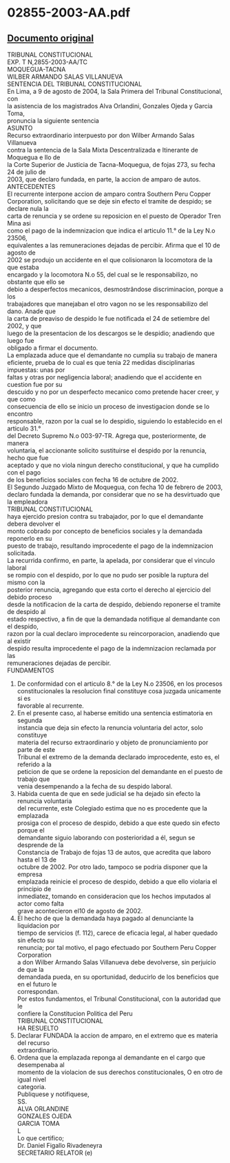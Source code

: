 
02855-2003-AA.pdf
=================
  
[Documento original](https://tc.gob.pe/jurisprudencia/2004/02855-2003-AA.pdf)  
---  
TRIBUNAL CONSTITUCIONAL  
EXP. T N,2855-2003-AA/TC  
MOQUEGUA-TACNA  
WILBER ARMANDO SALAS VILLANUEVA  
SENTENCIA DEL TRIBUNAL CONSTITUCIONAL  
En Lima, a 9 de agosto de 2004, la Sala Primera del Tribunal Constitucional, con  
la asistencia de los magistrados Alva Orlandini, Gonzales Ojeda y Garcia Toma,  
pronuncia la siguiente sentencia  
ASUNTO  
Recurso extraordinario interpuesto por don Wilber Armando Salas Villanueva  
contra la sentencia de la Sala Mixta Descentralizada e Itinerante de Moquegua e Ilo de  
la Corte Superior de Justicia de Tacna-Moquegua, de fojas 273, su fecha 24 de julio de  
2003, que declaro fundada, en parte, la accion de amparo de autos.  
ANTECEDENTES  
El recurrente interpone accion de amparo contra Southern Peru Copper  
Corporation, solicitando que se deje sin efecto el tramite de despido; se declare nula la  
carta de renuncia y se ordene su reposicion en el puesto de Operador Tren Mina asi  
como el pago de la indemnizacion que indica el articulo 11.° de la Ley N.o 23506,  
equivalentes a las remuneraciones dejadas de percibir. Afirma que el 10 de agosto de  
2002 se produjo un accidente en el que colisionaron la locomotora de la que estaba  
encargado y la locomotora N.o 55, del cual se le responsabilizo, no obstante que ello se  
debio a desperfectos mecanicos, desmostrândose discriminacion, porque a los  
trabajadores que manejaban el otro vagon no se les responsabilizo del dano. Anade que  
la carta de preaviso de despido le fue notificada el 24 de setiembre del 2002, y que  
luego de la presentacion de los descargos se le despidio; anadiendo que luego fue  
obligado a firmar el documento.  
La emplazada aduce que el demandante no cumplia su trabajo de manera  
eficiente, prueba de lo cual es que tenia 22 medidas disciplinarias impuestas: unas por  
faltas y otras por negligencia laboral; anadiendo que el accidente en cuestion fue por su  
descuido y no por un desperfecto mecanico como pretende hacer creer, y que como  
consecuencia de ello se inicio un proceso de investigacion donde se lo encontro  
responsable, razon por la cual se lo despidio, siguiendo lo establecido en el articulo 31.°  
del Decreto Supremo N.o 003-97-TR. Agrega que, posteriormente, de manera  
voluntaria, el accionante solicito sustituirse el despido por la renuncia, hecho que fue  
aceptado y que no viola ningun derecho constitucional, y que ha cumplido con el pago  
de los beneficios sociales con fecha 16 de octubre de 2002.  
El Segundo Juzgado Mixto de Moquegua, con fecha 10 de febrero de 2003,  
declaro fundada la demanda, por considerar que no se ha desvirtuado que la empleadora  
TRIBUNAL CONSTITUCIONAL  
haya ejercido presion contra su trabajador, por lo que el demandante debera devolver el  
monto cobrado por concepto de beneficios sociales y la demandada reponerlo en su  
puesto de trabajo, resultando improcedente el pago de la indemnizacion solicitada.  
La recurrida confirmo, en parte, la apelada, por considerar que el vinculo laboral  
se rompio con el despido, por lo que no pudo ser posible la ruptura del mismo con la  
posterior renuncia, agregando que esta corto el derecho al ejercicio del debido proceso  
desde la notificacion de la carta de despido, debiendo reponerse el tramite de despido al  
estado respectivo, a fin de que la demandada notifique al demandante con el despido,  
razon por la cual declaro improcedente su reincorporacion, anadiendo que al existir  
despido resulta improcedente el pago de la indemnizacion reclamada por las  
remuneraciones dejadas de percibir.  
FUNDAMENTOS  
1. De conformidad con el articulo 8.° de la Ley N.o 23506, en los procesos  
constitucionales la resolucion final constituye cosa juzgada unicamente si es  
favorable al recurrente.  
2. En el presente caso, al haberse emitido una sentencia estimatoria en segunda  
instancia que deja sin efecto la renuncia voluntaria del actor, solo constituye  
materia del recurso extraordinario y objeto de pronunciamiento por parte de este  
Tribunal el extremo de la demanda declarado improcedente, esto es, el referido a la  
peticion de que se ordene la reposicion del demandante en el puesto de trabajo que  
venia desempenando a la fecha de su despido laboral.  
13. Habida cuenta de que en sede judicial se ha dejado sin efecto la renuncia voluntaria  
del recurrente, este Colegiado estima que no es procedente que la emplazada  
prosiga con el proceso de despido, debido a que este quedo sin efecto porque el  
demandante siguio laborando con posterioridad a él, segun se desprende de la  
Constancia de Trabajo de fojas 13 de autos, que acredita que laboro hasta el 13 de  
octubre de 2002. Por otro lado, tampoco se podria disponer que la empresa  
emplazada reinicie el proceso de despido, debido a que ello violaria el principio de  
inmediatez, tomando en consideracion que los hechos imputados al actor como falta  
grave acontecieron el10 de agosto de 2002.  
4. El hecho de que la demandada haya pagado al denunciante la liquidacion por  
tiempo de servicios (f. 112), carece de eficacia legal, al haber quedado sin efecto su  
renuncia; por tal motivo, el pago efectuado por Southern Peru Copper Corporation  
a don Wilber Armando Salas Villanueva debe devolverse, sin perjuicio de que la  
demandada pueda, en su oportunidad, deducirlo de los beneficios que en el futuro le  
correspondan.  
Por estos fundamentos, el Tribunal Constitucional, con la autoridad que le  
confiere la Constitucion Politica del Peru  
TRIBUNAL CONSTITUCIONAL  
HA RESUELTO  
1. Declarar FUNDADA la accion de amparo, en el extremo que es materia del recurso  
extraordinario.  
2. Ordena que la emplazada reponga al demandante en el cargo que desempenaba al  
momento de la violacion de sus derechos constitucionales, O en otro de igual nivel  
categoria.  
Publiquese y notifiquese,  
SS.  
ALVA ORLANDINE  
GONZALES OJEDA  
GARCIA TOMA  
L  
Lo que certifico;  
Dr. Daniel Figallo Rivadeneyra  
SECRETARIO RELATOR (e)